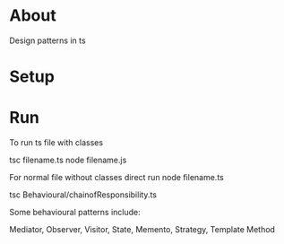 # About

Design patterns in ts

# Setup

# Run

To run ts file with classes
 
tsc filename.ts
node filename.js

For normal file without classes
direct run 
node filename.ts

 tsc Behavioural/chainofResponsibility.ts 

 Some behavioural patterns include: 

Mediator, Observer, Visitor, State, Memento, Strategy, Template Method